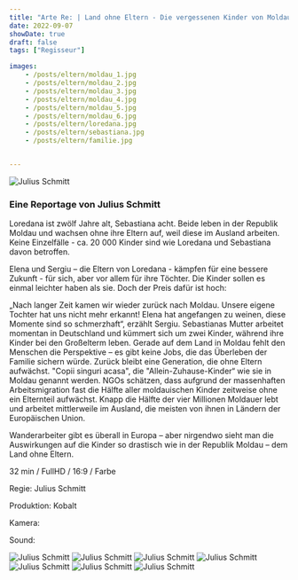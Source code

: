 ```yaml
---
title: "Arte Re: | Land ohne Eltern - Die vergessenen Kinder von Moldau"
date: 2022-09-07
showDate: true
draft: false
tags: ["Regisseur"]

images:
    - /posts/eltern/moldau_1.jpg
    - /posts/eltern/moldau_2.jpg
    - /posts/eltern/moldau_3.jpg
    - /posts/eltern/moldau_4.jpg
    - /posts/eltern/moldau_5.jpg
    - /posts/eltern/moldau_6.jpg
    - /posts/eltern/loredana.jpg
    - /posts/eltern/sebastiana.jpg
    - /posts/eltern/familie.jpg


---
```


![Julius Schmitt](/posts/eltern/moldau_3.jpg)

### Eine Reportage von Julius Schmitt

Loredana ist zwölf Jahre alt, Sebastiana acht. Beide leben in der Republik Moldau und wachsen ohne ihre Eltern auf, weil diese im Ausland arbeiten. Keine Einzelfälle - ca. 20 000 Kinder sind wie Loredana und Sebastiana davon betroffen. 

Elena und Sergiu – die Eltern von Loredana - kämpfen für eine bessere Zukunft - für sich, aber vor allem für ihre Töchter. Die Kinder sollen es einmal leichter haben als sie. Doch der Preis dafür ist hoch:

„Nach langer Zeit kamen wir wieder zurück nach Moldau. Unsere eigene Tochter hat uns nicht mehr erkannt! Elena hat angefangen zu weinen, diese Momente sind so schmerzhaft“, erzählt Sergiu. 
Sebastianas Mutter arbeitet momentan in Deutschland und kümmert sich um zwei Kinder, während ihre Kinder bei den Großelterm leben. Gerade auf dem Land in Moldau fehlt den Menschen die Perspektive – es gibt keine Jobs, die das Überleben der Familie sichern würde.
Zurück bleibt eine Generation, die ohne Eltern aufwächst. "Copii singuri acasa", die "Allein-Zuhause-Kinder“ wie sie in Moldau genannt werden. NGOs schätzen, dass aufgrund der massenhaften Arbeitsmigration fast die Hälfte aller moldauischen Kinder zeitweise ohne ein Elternteil aufwächst. Knapp die Hälfte der vier Millionen Moldauer lebt und arbeitet mittlerweile im Ausland, die meisten von ihnen in Ländern der Europäischen Union. 

Wanderarbeiter gibt es überall in Europa – aber nirgendwo sieht man die Auswirkungen auf die Kinder so drastisch wie in der Republik Moldau – dem Land ohne Eltern. 

32 min / FullHD / 16:9 / Farbe

Regie:
Julius Schmitt

Produktion:
Kobalt 

Kamera: 


Sound:


![Julius Schmitt](/posts/eltern/familie.jpg)
![Julius Schmitt](/posts/eltern/loredana.jpg)
![Julius Schmitt](/posts/eltern/sebastiana.jpg)
![Julius Schmitt](/posts/eltern/moldau_1.jpg)
![Julius Schmitt](/posts/eltern/moldau_2.jpg)
![Julius Schmitt](/posts/eltern/moldau_4.jpg)
![Julius Schmitt](/posts/eltern/moldau_6.jpg)

